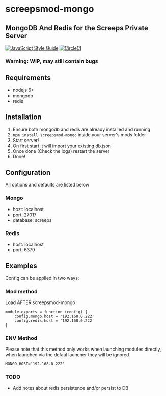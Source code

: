 # screepsmod-mongo

## MongoDB And Redis for the Screeps Private Server

[![JavaScript Style Guide](https://img.shields.io/badge/code_style-standard-brightgreen.svg)](https://standardjs.com)
[![CircleCI](https://circleci.com/gh/ScreepsMods/screepsmod-mongo/tree/master.svg?style=shield)](https://circleci.com/gh/ScreepsMods/screepsmod-mongo/tree/master)

### Warning: WIP, may still contain bugs

## Requirements

* nodejs 6+
* mongodb
* redis

## Installation

1. Ensure both mongodb and redis are already installed and running
2. `npm install screepsmod-mongo` inside your server's mods folder
3. Start server!
4. On first start it will import your existing db.json
5. Once done (Check the logs) restart the server
6. Done! 

## Configuration

All options and defaults are listed below

### Mongo

* host: localhost
* port: 27017
* database: screeps

### Redis

* host: localhost
* port: 6379


## Examples

Config can be applied in two ways:

### Mod method 

Load AFTER screepsmod-mongo
```
module.exports = function (config) {
	config.mongo.host = '192.168.0.222'
	config.redis.host = '192.168.0.222'
}
```

### ENV Method

Please note that this method only works when launching modules directly, when launched via the defaul launcher they will be ignored.

```
MONGO_HOST='192.168.0.222'
```


### TODO
 * Add notes about redis persistence and/or persist to DB